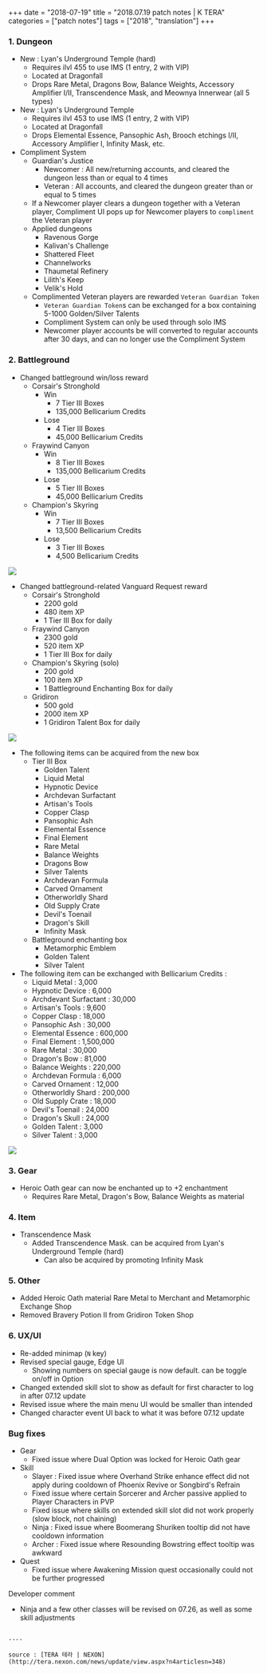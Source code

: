 +++
date = "2018-07-19"
title = "2018.07.19 patch notes | K TERA"
categories = ["patch notes"]
tags = ["2018", "translation"]
+++

### 1. Dungeon
- New : Lyan's Underground Temple (hard)
  - Requires ilvl 455 to use IMS (1 entry, 2 with VIP)
  - Located at Dragonfall
  - Drops Rare Metal, Dragons Bow, Balance Weights, Accessory Amplifier I/II, Transcendence Mask, and Meownya Innerwear (all 5 types)
- New : Lyan's Underground Temple
  - Requires ilvl 453 to use IMS (1 entry, 2 with VIP)
  - Located at Dragonfall
  - Drops Elemental Essence, Pansophic Ash, Brooch etchings I/II, Accessory Amplifier I, Infinity Mask, etc.
- Compliment System
  - Guardian's Justice
    - Newcomer : All new/returning accounts, and cleared the dungeon less than or equal to 4 times
    - Veteran : All accounts, and cleared the dungeon greater than or equal to 5 times
  - If a Newcomer player clears a dungeon together with a Veteran player, Compliment UI pops up for Newcomer players to `compliment` the Veteran player
  - Applied dungeons
    - Ravenous Gorge
    - Kalivan's Challenge
    - Shattered Fleet
    - Channelworks
    - Thaumetal Refinery
    - Lilith's Keep
    - Velik's Hold
  - Complimented Veteran players are rewarded `Veteran Guardian Token`
    - `Veteran Guardian Token`s can be exchanged for a box containing 5-1000 Golden/Silver Talents
    - Compliment System can only be used through solo IMS
    - Newcomer player accounts be will converted to regular accounts after 30 days, and can no longer use the Compliment System

### 2. Battleground
- Changed battleground win/loss reward
  - Corsair's Stronghold
    - Win
      - 7 Tier III Boxes
      - 135,000 Bellicarium Credits
    - Lose
      - 4 Tier III Boxes
      - 45,000 Bellicarium Credits
  - Fraywind Canyon
    - Win
      - 8 Tier III Boxes
      - 135,000 Bellicarium Credits
    - Lose
      - 5 Tier III Boxes
      - 45,000 Bellicarium Credits
  - Champion's Skyring
    - Win
      - 7 Tier III Boxes
      - 13,500 Bellicarium Credits
    - Lose
      - 3 Tier III Boxes
      - 4,500 Bellicarium Credits

![](https://seraphinush-gaming.github.io/mysterium/images/patch-notes/2018-07-19-1.png)

- Changed battleground-related Vanguard Request reward
  - Corsair's Stronghold
    - 2200 gold
    - 480 item XP
    - 1 Tier III Box for daily
  - Fraywind Canyon
    - 2300 gold
    - 520 item XP
    - 1 Tier III Box for daily
  - Champion's Skyring (solo)
    - 200 gold
    - 100 item XP
    - 1 Battleground Enchanting Box for daily
  - Gridiron
    - 500 gold
    - 2000 item XP
    - 1 Gridiron Talent Box for daily

![](https://seraphinush-gaming.github.io/mysterium/images/patch-notes/2018-07-19-2.png)

  - The following items can be acquired from the new box
    - Tier III Box
      - Golden Talent
      - Liquid Metal
      - Hypnotic Device
      - Archdevan Surfactant
      - Artisan's Tools
      - Copper Clasp
      - Pansophic Ash
      - Elemental Essence
      - Final Element
      - Rare Metal
      - Balance Weights
      - Dragons Bow
      - Silver Talents
      - Archdevan Formula
      - Carved Ornament
      - Otherworldly Shard
      - Old Supply Crate
      - Devil's Toenail
      - Dragon's Skill
      - Infinity Mask
    - Battleground enchanting box
      - Metamorphic Emblem
      - Golden Talent
      - Silver Talent
  - The following item can be exchanged with Bellicarium Credits :
    - Liquid Metal : 3,000
    - Hypnotic Device : 6,000
    - Archdevant Surfactant : 30,000
    - Artisan's Tools : 9,600
    - Copper Clasp : 18,000
    - Pansophic Ash : 30,000
    - Elemental Essence : 600,000
    - Final Element : 1,500,000
    - Rare Metal : 30,000
    - Dragon's Bow : 81,000
    - Balance Weights : 220,000
    - Archdevan Formula : 6,000
    - Carved Ornament : 12,000
    - Otherworldly Shard : 200,000
    - Old Supply Crate : 18,000
    - Devil's Toenail : 24,000
    - Dragon's Skull : 24,000
    - Golden Talent : 3,000
    - Silver Talent : 3,000

![](https://seraphinush-gaming.github.io/mysterium/images/patch-notes/2018-07-19-3.png)

### 3. Gear
- Heroic Oath gear can now be enchanted up to +2 enchantment
  - Requires Rare Metal, Dragon's Bow, Balance Weights as material

### 4. Item
- Transcendence Mask
  - Added Transcendence Mask. can be acquired from Lyan's Underground Temple (hard)
    - Can also be acquired by promoting Infinity Mask

### 5. Other
- Added Heroic Oath material Rare Metal to Merchant and Metamorphic Exchange Shop
- Removed Bravery Potion II from Gridiron Token Shop

### 6. UX/UI
- Re-added minimap (`N` key)
- Revised special gauge, Edge UI
  - Showing numbers on special gauge is now default. can be toggle on/off in Option
- Changed extended skill slot to show as default for first character to log in after 07.12 update
- Revised issue where the main menu UI would be smaller than intended
- Changed character event UI back to what it was before 07.12 update

### Bug fixes
- Gear
  - Fixed issue where Dual Option was locked for Heroic Oath gear
- Skill
  - Slayer : Fixed issue where Overhand Strike enhance effect did not apply during cooldown of Phoenix Revive or Songbird's Refrain
  - Fixed issue where certain Sorcerer and Archer passive applied to Player Characters in PVP
  - Fixed issue where skills on extended skill slot did not work properly (slow block, not chaining)
  - Ninja : Fixed issue where Boomerang Shuriken tooltip did not have cooldown information
  - Archer : Fixed issue where Resounding Bowstring effect tooltip was awkward
- Quest
  - Fixed issue where Awakening Mission quest occasionally could not be further progressed

Developer comment
- Ninja and a few other classes will be revised on 07.26, as well as some skill adjustments
```

----

source : [TERA 테라 | NEXON](http://tera.nexon.com/news/update/view.aspx?n4articlesn=348)
